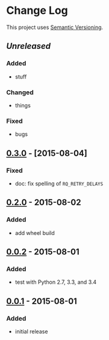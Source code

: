 # Change Log
This project uses [Semantic Versioning](http://semver.org/).

## *Unreleased*
### Added
- stuff

### Changed
- things

### Fixed
- bugs

## [0.3.0](https://github.com/mgk/rq-retry/releases/tag/v0.3.0) - [2015-08-04]
### Fixed
- doc: fix spelling of `RQ_RETRY_DELAYS`

## [0.2.0](https://github.com/mgk/rq-retry/releases/tag/v0.2.0) - 2015-08-02
### Added
- add wheel build

## [0.0.2](https://github.com/mgk/rq-retry/releases/tag/v0.0.2) - 2015-08-01
### Added
- test with Python 2.7, 3.3, and 3.4

## [0.0.1](https://github.com/mgk/rq-retry/releases/tag/v0.0.1) - 2015-08-01
### Added
- initial release
